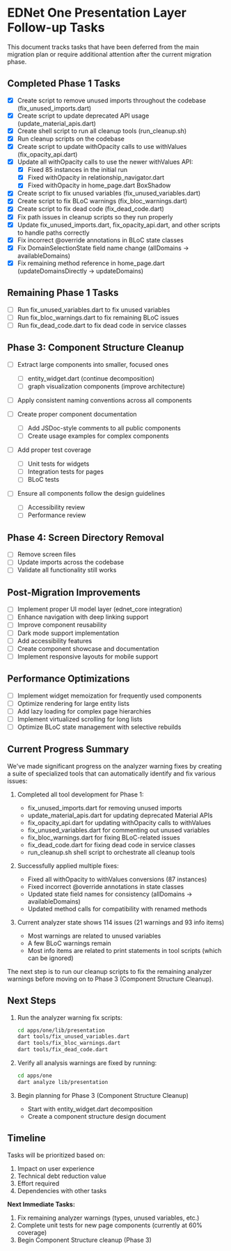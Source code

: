 # EDNet One Presentation Layer Follow-up Tasks

This document tracks tasks that have been deferred from the main migration plan or require additional attention after the current migration phase.

## Completed Phase 1 Tasks

- [x] Create script to remove unused imports throughout the codebase (fix_unused_imports.dart)
- [x] Create script to update deprecated API usage (update_material_apis.dart)
- [x] Create shell script to run all cleanup tools (run_cleanup.sh)
- [x] Run cleanup scripts on the codebase
- [x] Create script to update withOpacity calls to use withValues (fix_opacity_api.dart)
- [x] Update all withOpacity calls to use the newer withValues API:
  - [x] Fixed 85 instances in the initial run
  - [x] Fixed withOpacity in relationship_navigator.dart 
  - [x] Fixed withOpacity in home_page.dart BoxShadow
- [x] Create script to fix unused variables (fix_unused_variables.dart)
- [x] Create script to fix BLoC warnings (fix_bloc_warnings.dart)
- [x] Create script to fix dead code (fix_dead_code.dart)
- [x] Fix path issues in cleanup scripts so they run properly
- [x] Update fix_unused_imports.dart, fix_opacity_api.dart, and other scripts to handle paths correctly
- [x] Fix incorrect @override annotations in BLoC state classes
- [x] Fix DomainSelectionState field name change (allDomains -> availableDomains)
- [x] Fix remaining method reference in home_page.dart (updateDomainsDirectly -> updateDomains)

## Remaining Phase 1 Tasks

- [ ] Run fix_unused_variables.dart to fix unused variables
- [ ] Run fix_bloc_warnings.dart to fix remaining BLoC issues 
- [ ] Run fix_dead_code.dart to fix dead code in service classes

## Phase 3: Component Structure Cleanup

- [ ] Extract large components into smaller, focused ones
  - [ ] entity_widget.dart (continue decomposition)
  - [ ] graph visualization components (improve architecture)
  
- [ ] Apply consistent naming conventions across all components

- [ ] Create proper component documentation
  - [ ] Add JSDoc-style comments to all public components
  - [ ] Create usage examples for complex components

- [ ] Add proper test coverage
  - [ ] Unit tests for widgets
  - [ ] Integration tests for pages
  - [ ] BLoC tests

- [ ] Ensure all components follow the design guidelines
  - [ ] Accessibility review
  - [ ] Performance review

## Phase 4: Screen Directory Removal

- [ ] Remove screen files
- [ ] Update imports across the codebase
- [ ] Validate all functionality still works

## Post-Migration Improvements

- [ ] Implement proper UI model layer (ednet_core integration)
- [ ] Enhance navigation with deep linking support
- [ ] Improve component reusability
- [ ] Dark mode support implementation
- [ ] Add accessibility features
- [ ] Create component showcase and documentation
- [ ] Implement responsive layouts for mobile support

## Performance Optimizations

- [ ] Implement widget memoization for frequently used components
- [ ] Optimize rendering for large entity lists
- [ ] Add lazy loading for complex page hierarchies
- [ ] Implement virtualized scrolling for long lists
- [ ] Optimize BLoC state management with selective rebuilds

## Current Progress Summary

We've made significant progress on the analyzer warning fixes by creating a suite of specialized tools that can automatically identify and fix various issues:

1. Completed all tool development for Phase 1:
   - fix_unused_imports.dart for removing unused imports
   - update_material_apis.dart for updating deprecated Material APIs
   - fix_opacity_api.dart for updating withOpacity calls to withValues
   - fix_unused_variables.dart for commenting out unused variables
   - fix_bloc_warnings.dart for fixing BLoC-related issues
   - fix_dead_code.dart for fixing dead code in service classes
   - run_cleanup.sh shell script to orchestrate all cleanup tools

2. Successfully applied multiple fixes:
   - Fixed all withOpacity to withValues conversions (87 instances)
   - Fixed incorrect @override annotations in state classes
   - Updated state field names for consistency (allDomains -> availableDomains)
   - Updated method calls for compatibility with renamed methods

3. Current analyzer state shows 114 issues (21 warnings and 93 info items)
   - Most warnings are related to unused variables
   - A few BLoC warnings remain
   - Most info items are related to print statements in tool scripts (which can be ignored)

The next step is to run our cleanup scripts to fix the remaining analyzer warnings before moving on to Phase 3 (Component Structure Cleanup).

## Next Steps

1. Run the analyzer warning fix scripts:
   ```bash
   cd apps/one/lib/presentation
   dart tools/fix_unused_variables.dart
   dart tools/fix_bloc_warnings.dart
   dart tools/fix_dead_code.dart
   ```

2. Verify all analysis warnings are fixed by running:
   ```bash
   cd apps/one
   dart analyze lib/presentation
   ```

3. Begin planning for Phase 3 (Component Structure Cleanup)
   - Start with entity_widget.dart decomposition
   - Create a component structure design document

## Timeline

Tasks will be prioritized based on:
1. Impact on user experience
2. Technical debt reduction value
3. Effort required
4. Dependencies with other tasks

**Next Immediate Tasks:**
1. Fix remaining analyzer warnings (types, unused variables, etc.)
2. Complete unit tests for new page components (currently at 60% coverage)
3. Begin Component Structure cleanup (Phase 3) 